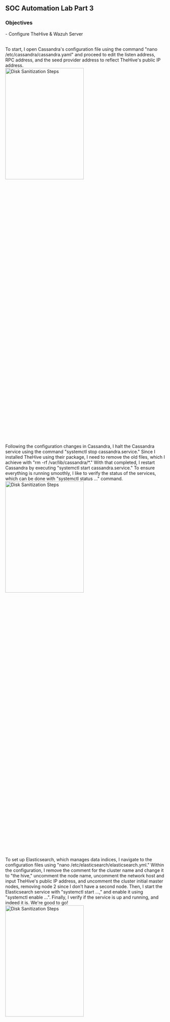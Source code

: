 <h2>SOC Automation Lab Part 3</h2>

<h3>Objectives</h3>
- Configure TheHive & Wazuh Server  
<br />
<br />

To start, I open Cassandra's configuration file using the command "nano /etc/cassandra/cassandra.yaml" and proceed to edit the listen address, RPC address, and the seed provider address to reflect TheHive's public IP address.
<br />
<img src="https://github.com/Yagoobz/SOCAutomationLabPart3/assets/145611184/951d944f-7035-4fdd-a95b-e4971947f27c" height="30%" width="70%" alt="Disk Sanitization Steps"/>

Following the configuration changes in Cassandra, I halt the Cassandra service using the command "systemctl stop cassandra.service." Since I installed TheHive using their package, I need to remove the old files, which I achieve with "rm -rf /var/lib/cassandra/*." With that completed, I restart Cassandra by executing "systemctl start cassandra.service." To ensure everything is running smoothly, I like to verify the status of the services, which can be done with "systemctl status ..." command.
<br />
<img src="https://github.com/Yagoobz/SOCAutomationLabPart3/assets/145611184/fbfd87aa-2525-4bff-842b-27455a86cc9c" height="30%" width="70%" alt="Disk Sanitization Steps"/>

To set up Elasticsearch, which manages data indices, I navigate to the configuration files using "nano /etc/elasticsearch/elasticsearch.yml." Within the configuration, I remove the comment for the cluster name and change it to "the hive," uncomment the node name, uncomment the network host and input TheHive's public IP address, and uncomment the cluster initial master nodes, removing node 2 since I don't have a second node. Then, I start the Elasticsearch service with "systemctl start ...," and enable it using "systemctl enable ...". Finally, I verify if the service is up and running, and indeed it is. We're good to go!
<br />
<img src="https://github.com/Yagoobz/SOCAutomationLabPart3/assets/145611184/1d9ec576-fba9-4047-a5b7-94915dfa1300" height="30%" width="70%" alt="Disk Sanitization Steps"/>

To ensure that TheHive's user and group have access to a specific file path, I execute the command "ls -la /opt/thp." This verifies the permissions of the directory that TheHive requires access to. If I find that the root has access to TheHive directory, I need to change that by running "chown -R thehive:thehive /opt/thp." Upon rechecking the permissions using "ls -la /opt/thp," I confirm that TheHive is now both the user and the group with access. Now, I'm ready to proceed with configuring TheHive's configuration file.
<br />
<img src="https://github.com/Yagoobz/SOCAutomationLabPart3/assets/145611184/d4ebc5da-e67a-4736-b068-1795d5e676b4" height="30%" width="70%" alt="Disk Sanitization Steps"/>

After accessing the configuration file at "/etc/thehive/application.conf" with "nano /etc/thehive/application.conf," I update the storage hostname and index search hostname to TheHive's IP address, followed by modifying the application's local host to TheHive's IP address. With these changes made, I proceed to start and enable TheHive using "systemctl start ..." and verify the service's status for confirmation.
<br />
<img src="https://github.com/Yagoobz/SOCAutomationLabPart3/assets/145611184/7bb106ac-098e-45a9-8162-93f9bf385685" height="30%" width="70%" alt="Disk Sanitization Steps"/>

With all three services - Cassandra, Elasticsearch, and TheHive - up and running, I attempt to access TheHive using its public IP address followed by port 9000. Upon entering the default username and password, I successfully gain access to TheHive. Mission accomplished!
<br />
<img src="https://github.com/Yagoobz/SOCAutomationLabPart3/assets/145611184/795ec3ab-c3f9-4a83-989f-8e7602bf8e19" height="30%" width="70%" alt="Disk Sanitization Steps"/>

When I returned to my Windows cloud machine, I encountered an issue accessing the Wazuh dashboard due to a peculiar cloud server setting. To work around this, I opted to create a new Windows 10 virtual machine on VMware, running on an older MacBook with an Intel chip, as it does not face the compatibility challenges of Apple's M Series chips with virtual machines. After reinstalling Sysmon, everything was operational again, and VMware proved to run more smoothly compared to the AWS server. With access restored, I logged into the Wazuh dashboard and proceeded to create a new agent. Upon creation, I received a command to download in Windows PowerShell, and to initiate the service, I executed "net start wazuhsvc." Verifying in the services, Wazuh was indeed running as expected.
<br />
<img src="https://github.com/Yagoobz/SOCAutomationLabPart3/assets/145611184/69e45ab9-01a4-41b0-8d3f-b4b803f700a3" height="30%" width="70%" alt="Disk Sanitization Steps"/>
